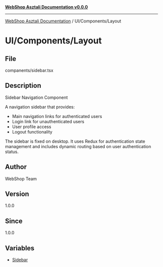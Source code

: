 [**WebShop Asztali Documentation v0.0.0**](../../../README.md)

***

[WebShop Asztali Documentation](../../../modules.md) / UI/Components/Layout

# UI/Components/Layout

## File

companents/sidebar.tsx

## Description

Sidebar Navigation Component

A navigation sidebar that provides:
- Main navigation links for authenticated users
- Login link for unauthenticated users
- User profile access
- Logout functionality

The sidebar is fixed on desktop.
It uses Redux for authentication state management and includes
dynamic routing based on user authentication status.

## Author

WebShop Team

## Version

1.0.0

## Since

1.0.0

## Variables

- [Sidebar](variables/Sidebar.md)
